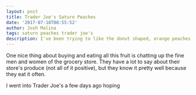 ```yaml
---
layout: post
title: Trader Joe's Saturn Peaches
date: '2017-07-18T08:55:52'
author: Josh Malina
tags: saturn peaches trader joe's
description: I've been trying to like the donut shaped, orange peaches at trader joe's
---
```


<b></b>

One nice thing about buying and eating all this fruit is chatting up the fine men and women of the grocery store. They have a lot to say about their store's
produce (not all of it positive), but they know it pretty well because they eat it often.

I went into Trader Joe's a few days ago hoping  
